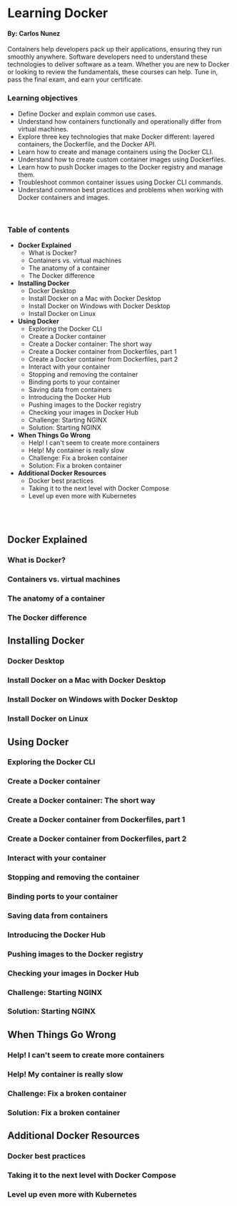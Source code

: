 # Learning Docker
#### **By:** Carlos Nunez
Containers help developers pack up their applications, ensuring they run smoothly anywhere. Software developers need to understand these technologies to deliver software as a team. Whether you are new to Docker or looking to review the fundamentals, these courses can help. Tune in, pass the final exam, and earn your certificate.

### Learning objectives
- Define Docker and explain common use cases.
- Understand how containers functionally and operationally differ from virtual machines.
- Explore three key technologies that make Docker different: layered containers, the Dockerfile, and the Docker API.
- Learn how to create and manage containers using the Docker CLI.
- Understand how to create custom container images using Dockerfiles.
- Learn how to push Docker images to the Docker registry and manage them.
- Troubleshoot common container issues using Docker CLI commands.
- Understand common best practices and problems when working with Docker containers and images.

<br>

### Table of contents
- **Docker Explained**
  - What is Docker?
  - Containers vs. virtual machines
  - The anatomy of a container
  - The Docker difference
- **Installing Docker**
  - Docker Desktop
  - Install Docker on a Mac with Docker Desktop
  - Install Docker on Windows with Docker Desktop
  - Install Docker on Linux
- **Using Docker**
  - Exploring the Docker CLI
  - Create a Docker container
  - Create a Docker container: The short way
  - Create a Docker container from Dockerfiles, part 1
  - Create a Docker container from Dockerfiles, part 2
  - Interact with your container
  - Stopping and removing the container
  - Binding ports to your container
  - Saving data from containers
  - Introducing the Docker Hub
  - Pushing images to the Docker registry
  - Checking your images in Docker Hub
  - Challenge: Starting NGINX
  - Solution: Starting NGINX
- **When Things Go Wrong**
  - Help! I can't seem to create more containers
  - Help! My container is really slow
  - Challenge: Fix a broken container
  - Solution: Fix a broken container
- **Additional Docker Resources**
  - Docker best practices
  - Taking it to the next level with Docker Compose
  - Level up even more with Kubernetes

<br><br>

## Docker Explained
### What is Docker?

### Containers vs. virtual machines

### The anatomy of a container

### The Docker difference



## Installing Docker
### Docker Desktop

### Install Docker on a Mac with Docker Desktop

### Install Docker on Windows with Docker Desktop

### Install Docker on Linux




## Using Docker
### Exploring the Docker CLI

### Create a Docker container

### Create a Docker container: The short way

### Create a Docker container from Dockerfiles, part 1

### Create a Docker container from Dockerfiles, part 2

### Interact with your container

### Stopping and removing the container

### Binding ports to your container

### Saving data from containers

### Introducing the Docker Hub

### Pushing images to the Docker registry

### Checking your images in Docker Hub

### Challenge: Starting NGINX

### Solution: Starting NGINX



## When Things Go Wrong
### Help! I can't seem to create more containers

### Help! My container is really slow

### Challenge: Fix a broken container

### Solution: Fix a broken container




## Additional Docker Resources
### Docker best practices

### Taking it to the next level with Docker Compose

### Level up even more with Kubernetes
